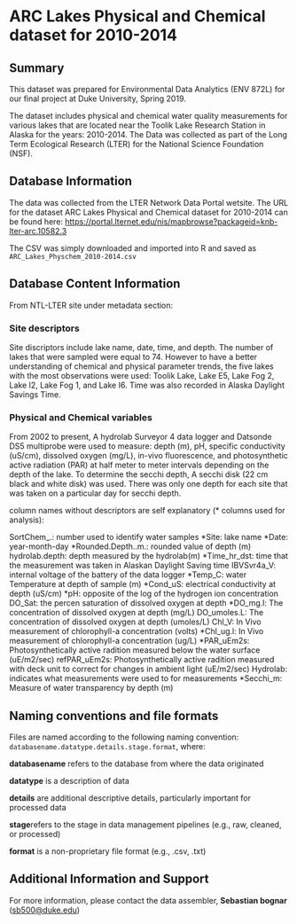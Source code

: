 # ARC Lakes Physical and Chemical dataset for 2010-2014

## Summary

This dataset was prepared for Environmental Data Analytics (ENV 872L) for our final project at Duke University, Spring 2019. 

The dataset includes physical and chemical water quality measurements for various lakes that are located near the Toolik Lake Research Station in Alaska for the years: 2010-2014. The Data was collected as part of the Long Term Ecological Research (LTER) for the National Science Foundation (NSF).

## Database Information

The data was collected from the LTER Network Data Portal wetsite. The URL for the dataset ARC Lakes Physical and Chemical dataset for 2010-2014 can be found here: https://portal.lternet.edu/nis/mapbrowse?packageid=knb-lter-arc.10582.3

The CSV was simply downloaded and imported into R and saved as `ARC_Lakes_Physchem_2010-2014.csv`

## Database Content Information

From NTL-LTER site under metadata section:

### Site descriptors 

Site discriptors include lake name, date, time, and depth. The number of lakes that were sampled were equal to 74. However to have a better understanding of chemical and physical parameter trends, the five lakes with the most observations were used: Toolik Lake, Lake E5, Lake Fog 2, Lake I2, Lake Fog 1, and Lake I6. Time was also recorded in Alaska Daylight Savings Time. 


### Physical and Chemical variables 

From 2002 to present, A hydrolab Surveyor 4 data logger and Datsonde DS5 multiprobe were used to measure: depth (m), pH, specific conductivity (uS/cm), dissolved oxygen (mg/L), in-vivo fluorescence, and photosynthetic active radiation (PAR) at half meter to meter intervals depending on the depth of the lake. To determine the secchi depth, A secchi disk (22 cm black and white disk) was used. There was only one depth for each site that was taken on a particular day for secchi depth.

column names without descriptors are self explanatory (* columns used for analysis):

SortChem_.: number used to identify water samples
*Site: lake name 
*Date: year-month-day
*Rounded.Depth..m.: rounded value of depth (m)
hydrolab.depth: depth measured by the hydrolab(m)
*Time_hr_dst: time that the measurement was taken in Alaskan Daylight Saving time
IBVSvr4a_V: internal voltage of the battery of the data logger
*Temp_C: water Temperature at depth of sample (m)
*Cond_uS: electrical conductivity at depth (uS/cm)
*pH: opposite of the log of the hydrogen ion concentration
DO_Sat: the percen saturation of dissolved oxygen at depth
*DO_mg.l: The concentration of dissolved oxygen at depth (mg/L)
DO_umoles.L: The concentration of dissolved oxygen at depth (umoles/L)
Chl_V: In Vivo measurement of chlorophyll-a concentration (volts)
*Chl_ug.l: In Vivo measurement of chlorophyll-a concentration (ug/L)
*PAR_uEm2s: Photosynthetically active radition measured below the water surface (uE/m2/sec)
refPAR_uEm2s: Photosynthetically active radition measured with deck unit to correct for changes in ambient light (uE/m2/sec)
Hydrolab: indicates what measurements were used to for measurements
*Secchi_m: Measure of water transparency by depth (m)


## Naming conventions and file formats
Files are named according to the following naming convention: `databasename.datatype.details.stage.format`, where: 

**databasename** refers to the database from where the data originated

**datatype** is a description of data 

**details** are additional descriptive details, particularly important for processed data 

**stage**refers to the stage in data management pipelines (e.g., raw, cleaned, or processed)

**format** is a non-proprietary file format (e.g., .csv, .txt)

## Additional Information and Support
For more information, please contact the data assembler, **Sebastian bognar** (sb500@duke.edu)






